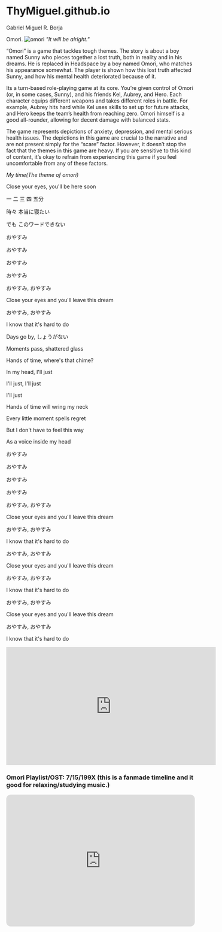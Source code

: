 # ThyMiguel.github.io
Gabriel Miguel R. Borja

Omori.
![omori](https://www.trueachievements.com/imgs/129567/omori-consoles-xbox-game-pass.jpg)
*"It will be alright."*

“Omori” is a game that tackles tough themes. The story is about a boy named Sunny who pieces together a lost truth, both in reality and in his dreams. He is replaced in Headspace by a boy named Omori, who matches his appearance somewhat. The player is shown how this lost truth affected Sunny, and how his mental health deteriorated because of it. 

Its a turn-based role-playing game at its core. You’re given control of Omori (or, in some cases, Sunny), and his friends Kel, Aubrey, and Hero. Each character equips different weapons and takes different roles in battle. For example, Aubrey hits hard while Kel uses skills to set up for future attacks, and Hero keeps the team’s health from reaching zero. Omori himself is a good all-rounder, allowing for decent damage with balanced stats.

The game represents depictions of anxiety, depression, and mental serious health issues. The depictions in this game are crucial to the narrative and are not present simply for the “scare” factor. However, it doesn’t stop the fact that the themes in this game are heavy. If you are sensitive to this kind of content, it’s okay to refrain from experiencing this game if you feel uncomfortable from any of these factors.

*My time(The theme of omori)*

Close your eyes, you'll be here soon

一 二 三 四 五分

時々 本当に寝たい

でも このワードできない

おやすみ

おやすみ

おやすみ

おやすみ

おやすみ, おやすみ

Close your eyes and you'll leave this dream

おやすみ, おやすみ

I know that it's hard to do

Days go by, しょうがない

Moments pass, shattered glass

Hands of time, where's that chime?

In my head, I'll just

I'll just, I'll just

I'll just

Hands of time will wring my neck

Every little moment spells regret

But I don't have to feel this way

As a voice inside my head

おやすみ

おやすみ

おやすみ

おやすみ

おやすみ, おやすみ

Close your eyes and you'll leave this dream

おやすみ, おやすみ

I know that it's hard to do

おやすみ, おやすみ

Close your eyes and you'll leave this dream

おやすみ, おやすみ

I know that it's hard to do

おやすみ, おやすみ

Close your eyes and you'll leave this dream

おやすみ, おやすみ

I know that it's hard to do

<iframe width="560" height="315" src="https://www.youtube.com/embed/mzgYj_qCHLg?si=VN7mwsmr1SMGRqoE" title="YouTube video player" frameborder="0" allow="accelerometer; autoplay; clipboard-write; encrypted-media; gyroscope; picture-in-picture; web-share" allowfullscreen></iframe>  


### Omori Playlist/OST: 7/15/199X (this is a fanmade timeline and it good for relaxing/studying music.)

<iframe style="border-radius:12px" src="https://open.spotify.com/embed/playlist/7bpQDZtaygXiQaadPbF6U5?utm_source=generator" width="100%" height="352" frameBorder="0" allowfullscreen="" allow="autoplay; clipboard-write; encrypted-media; fullscreen; picture-in-picture" loading="lazy"></iframe>


